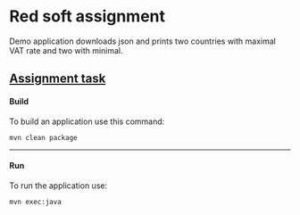 # Red soft assignment

Demo application downloads json and prints two countries with maximal VAT rate and two with minimal.

[Assignment task](assignment.pdf)
---

#### Build

To build an application use this command:
```shell script
mvn clean package
```

---

#### Run

To run the application use:
```shell script
mvn exec:java
```

